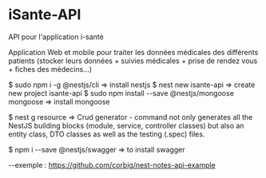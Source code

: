# iSante-API
API pour l'application i-santé

Application Web et mobile pour traiter les données médicales des différents patients (stocker leurs données + suivies médicales + prise de rendez vous + fiches des médecins...)

$ sudo npm i -g @nestjs/cli => install nestjs
$ nest new isante-api => create new project isante-api
$ sudo npm install --save @nestjs/mongoose mongoose => install mongoose

$ nest g resource => Crud generator - command not only generates all the NestJS building blocks (module, service, controller classes) but also an entity class, DTO classes as well as the testing (.spec) files.

$ npm i --save @nestjs/swagger => to install swagger


--exemple : https://github.com/corbig/nest-notes-api-example